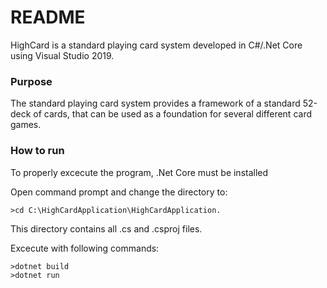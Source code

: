 # README #

HighCard is a standard playing card system developed in C#/.Net Core using Visual Studio 2019.

### Purpose ###

The standard playing card system provides a framework of a standard
52-deck of cards, that can be used as a foundation for several different 
card games.

### How to run ###

To properly excecute the program, .Net Core must be installed

Open command prompt and change the directory to:
```shell
>cd C:\HighCardApplication\HighCardApplication.
```
This directory contains all .cs and .csproj files.

Excecute with following commands:
```shell
>dotnet build 
>dotnet run
```
